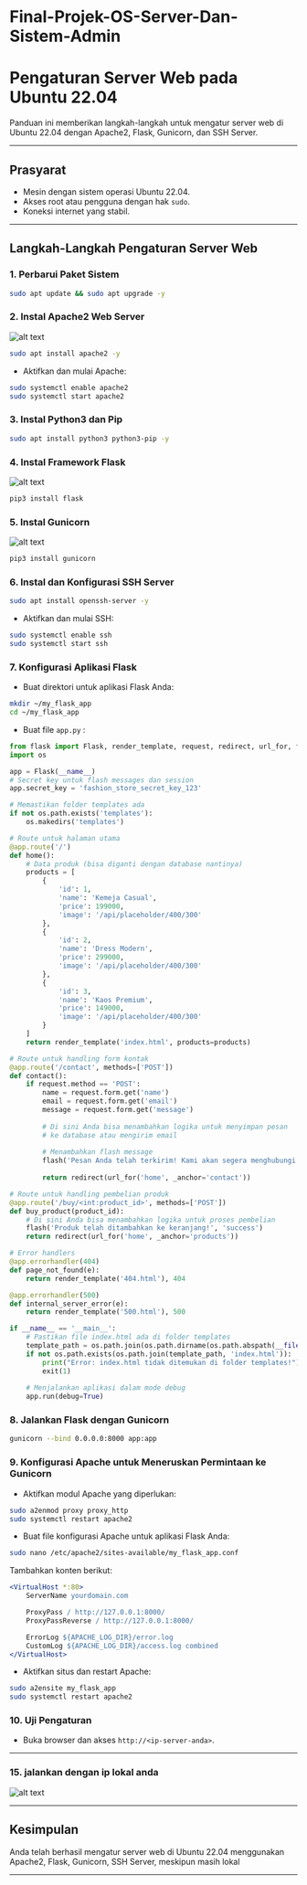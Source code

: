 # Final-Projek-OS-Server-Dan-Sistem-Admin

# Pengaturan Server Web pada Ubuntu 22.04

Panduan ini memberikan langkah-langkah untuk mengatur server web di Ubuntu 22.04 dengan Apache2, Flask, Gunicorn, dan SSH Server.

---

## Prasyarat

- Mesin dengan sistem operasi Ubuntu 22.04.
- Akses root atau pengguna dengan hak `sudo`.
- Koneksi internet yang stabil.

---

## Langkah-Langkah Pengaturan Server Web

### 1. Perbarui Paket Sistem
```bash
sudo apt update && sudo apt upgrade -y
```

### 2. Instal Apache2 Web Server

![alt text](https://github.com/Tuanvallen/FINAL-Projek-OS-Server-Sistem-Admiin/blob/main/Foto%20Instalasi/Apache_img.png?raw=true)

```bash
sudo apt install apache2 -y
```
- Aktifkan dan mulai Apache:
```bash
sudo systemctl enable apache2
sudo systemctl start apache2
```

### 3. Instal Python3 dan Pip
```bash
sudo apt install python3 python3-pip -y
```

### 4. Instal Framework Flask

![alt text](https://github.com/Tuanvallen/FINAL-Projek-OS-Server-Sistem-Admiin/blob/main/Foto%20Instalasi/flask1.png?raw=true)

```bash
pip3 install flask
```

### 5. Instal Gunicorn

![alt text](https://github.com/Tuanvallen/FINAL-Projek-OS-Server-Sistem-Admiin/blob/main/Foto%20Instalasi/Gunicorn.jpeg?raw=true)


```bash
pip3 install gunicorn
```

### 6. Instal dan Konfigurasi SSH Server
```bash
sudo apt install openssh-server -y
```
- Aktifkan dan mulai SSH:
```bash
sudo systemctl enable ssh
sudo systemctl start ssh
```

### 7. Konfigurasi Aplikasi Flask
- Buat direktori untuk aplikasi Flask Anda:
```bash
mkdir ~/my_flask_app
cd ~/my_flask_app
```
- Buat file `app.py` :
```python
from flask import Flask, render_template, request, redirect, url_for, flash
import os

app = Flask(__name__)
# Secret key untuk flash messages dan session
app.secret_key = 'fashion_store_secret_key_123'

# Memastikan folder templates ada
if not os.path.exists('templates'):
    os.makedirs('templates')

# Route untuk halaman utama
@app.route('/')
def home():
    # Data produk (bisa diganti dengan database nantinya)
    products = [
        {
            'id': 1,
            'name': 'Kemeja Casual',
            'price': 199000,
            'image': '/api/placeholder/400/300'
        },
        {
            'id': 2,
            'name': 'Dress Modern',
            'price': 299000,
            'image': '/api/placeholder/400/300'
        },
        {
            'id': 3,
            'name': 'Kaos Premium',
            'price': 149000,
            'image': '/api/placeholder/400/300'
        }
    ]
    return render_template('index.html', products=products)

# Route untuk handling form kontak
@app.route('/contact', methods=['POST'])
def contact():
    if request.method == 'POST':
        name = request.form.get('name')
        email = request.form.get('email')
        message = request.form.get('message')
        
        # Di sini Anda bisa menambahkan logika untuk menyimpan pesan
        # ke database atau mengirim email
        
        # Menambahkan flash message
        flash('Pesan Anda telah terkirim! Kami akan segera menghubungi Anda.', 'success')
        
        return redirect(url_for('home', _anchor='contact'))

# Route untuk handling pembelian produk
@app.route('/buy/<int:product_id>', methods=['POST'])
def buy_product(product_id):
    # Di sini Anda bisa menambahkan logika untuk proses pembelian
    flash('Produk telah ditambahkan ke keranjang!', 'success')
    return redirect(url_for('home', _anchor='products'))

# Error handlers
@app.errorhandler(404)
def page_not_found(e):
    return render_template('404.html'), 404

@app.errorhandler(500)
def internal_server_error(e):
    return render_template('500.html'), 500

if __name__ == '__main__':
    # Pastikan file index.html ada di folder templates
    template_path = os.path.join(os.path.dirname(os.path.abspath(__file__)), 'templates')
    if not os.path.exists(os.path.join(template_path, 'index.html')):
        print("Error: index.html tidak ditemukan di folder templates!")
        exit(1)
    
    # Menjalankan aplikasi dalam mode debug
    app.run(debug=True)
```

### 8. Jalankan Flask dengan Gunicorn
```bash
gunicorn --bind 0.0.0.0:8000 app:app
```

### 9. Konfigurasi Apache untuk Meneruskan Permintaan ke Gunicorn
- Aktifkan modul Apache yang diperlukan:
```bash
sudo a2enmod proxy proxy_http
sudo systemctl restart apache2
```
- Buat file konfigurasi Apache untuk aplikasi Flask Anda:
```bash
sudo nano /etc/apache2/sites-available/my_flask_app.conf
```
Tambahkan konten berikut:
```apache
<VirtualHost *:80>
    ServerName yourdomain.com

    ProxyPass / http://127.0.0.1:8000/
    ProxyPassReverse / http://127.0.0.1:8000/

    ErrorLog ${APACHE_LOG_DIR}/error.log
    CustomLog ${APACHE_LOG_DIR}/access.log combined
</VirtualHost>
```
- Aktifkan situs dan restart Apache:
```bash
sudo a2ensite my_flask_app
sudo systemctl restart apache2
```

### 10. Uji Pengaturan
- Buka browser dan akses `http://<ip-server-anda>`.
---


### 15. jalankan dengan ip lokal anda

![alt text](https://github.com/stywthme/Final-Projek-OS-Server-Dan-Sistem-Admin/blob/main/Screenshot%202024-12-24%20015917.png?raw=true)

---

## Kesimpulan
Anda telah berhasil mengatur server web di Ubuntu 22.04 menggunakan Apache2, Flask, Gunicorn, SSH Server, meskipun masih lokal

---
